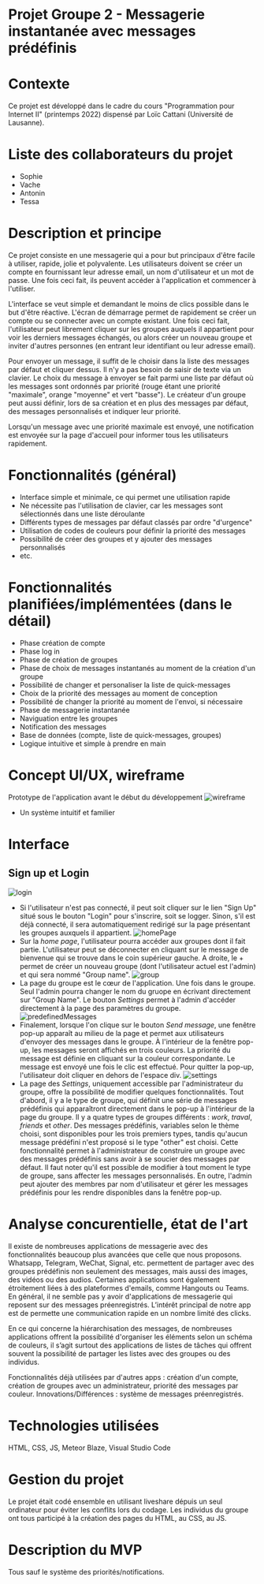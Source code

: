 # Projet Groupe 2 - Messagerie instantanée avec messages prédéfinis

# Contexte
Ce projet est développé dans le cadre du cours "Programmation pour Internet II" (printemps 2022) dispensé par Loïc Cattani (Université de Lausanne).

# Liste des collaborateurs du projet
- Sophie 
- Vache
- Antonin 
- Tessa

# Description et principe
Ce projet consiste en une messagerie qui a pour but principaux d'être facile à utiliser, rapide, jolie et polyvalente.
Les utilisateurs doivent se créer un compte en fournissant leur adresse email, un nom d'utilisateur et un mot de passe. Une fois ceci fait, ils peuvent accéder à l'application et commencer à l'utiliser.

L'interface se veut simple et demandant le moins de clics possible dans le but d'être réactive. L'écran de démarrage permet de rapidement se créer un compte ou se connecter avec un compte existant. Une fois ceci fait, l'utilisateur peut librement cliquer sur les groupes auquels il appartient pour voir les derniers messages échangés, ou alors créer un nouveau groupe et inviter d'autres personnes (en entrant leur identifiant ou leur adresse email).

Pour envoyer un message, il suffit de le choisir dans la liste des messages par défaut et cliquer dessus. Il n'y a pas besoin de saisir de texte via un clavier. Le choix du message à envoyer se fait parmi une liste par défaut où les messages sont ordonnés par priorité (rouge étant une priorité "maximale", orange "moyenne" et vert "basse"). Le créateur d'un groupe peut aussi définir, lors de sa création et en plus des messages par défaut, des messages personnalisés et indiquer leur priorité.

Lorsqu'un message avec une priorité maximale est envoyé, une notification est envoyée sur la page d'accueil pour informer tous les utilisateurs rapidement.

# Fonctionnalités (général)
- Interface simple et minimale, ce qui permet une utilisation rapide
- Ne nécessite pas l'utilisation de clavier, car les messages sont sélectionnés dans une liste déroulante
- Différents types de messages par défaut classés par ordre "d'urgence"
- Utilisation de codes de couleurs pour définir la priorité des messages
- Possibilité de créer des groupes et y ajouter des messages personnalisés
- etc.

# Fonctionnalités planifiées/implémentées (dans le détail)
- Phase création de compte
- Phase log in
- Phase de création de groupes
- Phase de choix de messages instantanés au moment de la création d'un groupe
- Possibilité de changer et personaliser la liste de quick-messages
- Choix de la priorité des messages au moment de conception
- Possibilité de changer la priorité au moment de l'envoi, si nécessaire
- Phase de messagerie instantanée 
- Naviguation entre les groupes
- Notification des messages
- Base de données (compte, liste de quick-messages, groupes)
- Logique intuitive et simple à prendre en main

# Concept UI/UX, wireframe
Prototype de l'application avant le début du développement
![wireframe](readmeImages/wireFrame.jpeg)
- Un système intuitif et familier

# Interface
## Sign up et Login
![login](readmeImages/signUp_Login.png)
- Si l'utilisateur n'est pas connecté, il peut soit cliquer sur le lien "Sign Up" situé sous le bouton "Login" pour s'inscrire, soit se logger. Sinon, s'il est déjà connecté, il sera automatiquement redirigé sur la page présentant les groupes auxquels il appartient.
![homePage](readmeImages/homePage.png)
- Sur la _home page_, l'utilisateur pourra accéder aux groupes dont il fait partie. L'utilisateur peut se déconnecter en cliquant sur le message de bienvenue qui se trouve dans le coin supérieur gauche. A droite, le + permet de créer un nouveau groupe (dont l'utilisateur actuel est l'admin) et qui sera nommé "Group name".
![group](readmeImages/group.png)
- La page du groupe est le cœur de l'application. Une fois dans le groupe. Seul l'admin pourra changer le nom du gruope en écrivant directement sur "Group Name". Le bouton _Settings_ permet à l'admin d'accéder directement à la page des paramètres du groupe. 
![predefinedMessages](readmeImages/predefinedMessages.png)
- Finalement, lorsque l'on clique sur le bouton _Send message_, une fenêtre pop-up apparaît au milieu de la page et permet aux utilisateurs d'envoyer des messages dans le groupe. À l'intérieur de la fenêtre pop-up, les messages seront affichés en trois couleurs. La priorité du message est définie en cliquant sur la couleur correspondante. Le message est envoyé une fois le clic est effectué. Pour quitter la pop-up, l'utilisateur doit cliquer en dehors de l'espace div. 
![settings](readmeImages/settings.png)
- La page des _Settings_, uniquement accessible par l'administrateur du groupe, offre la possibilité de modifier quelques fonctionnalités. Tout d'abord, il y a le type de groupe, qui définit une série de messages prédéfinis qui apparaîtront directement dans le pop-up à l'intérieur de la page du groupe. Il y a quatre types de groupes différents : _work_, _traval_, _friends_ et _other_. Des messages prédéfinis, variables selon le thème choisi, sont disponibles pour les trois premiers types, tandis qu'aucun message prédéfini n'est proposé si le type "other" est choisi. Cette fonctionnalité permet à l'administrateur de construire un groupe avec des messages prédéfinis sans avoir à se soucier des messages par défaut. Il faut noter qu'il est possible de modifier à tout moment le type de groupe, sans affecter les messages personnalisés. En outre, l'admin peut ajouter des membres par nom d'utilisateur et gérer les messages prédéfinis pour les rendre disponibles dans la fenêtre pop-up. 


# Analyse concurentielle, état de l'art
Il existe de nombreuses applications de messagerie avec des fonctionnalités beaucoup plus avancées que celle que nous proposons. Whatsapp, Telegram, WeChat, Signal, etc. permettent de partager avec des groupes prédéfinis non seulement des messages, mais aussi des images, des vidéos ou des audios. Certaines applications sont également étroitement liées à des plateformes d'emails, comme Hangouts ou Teams. En général, il ne semble pas y avoir d'applications de messagerie qui reposent sur des messages préenregistrés. L’intérêt principal de notre app est de permette une communication rapide en un nombre limité des clicks. 

En ce qui concerne la hiérarchisation des messages, de nombreuses applications offrent la possibilité d'organiser les éléments selon un schéma de couleurs, il s’agit surtout des applications de listes de tâches qui offrent souvent la possibilité de partager les listes avec des groupes ou des individus.

Fonctionnalités déjà utilisées par d'autres apps : création d'un compte, création de groupes avec un administrateur, priorité des messages par couleur. 
Innovations/Différences : système de messages préenregistrés.

# Technologies utilisées
HTML, CSS, JS, Meteor Blaze, Visual Studio Code

# Gestion du projet
Le projet était codé ensemble en utilisant liveshare dépuis un seul ordinateur pour éviter les conflits lors du codage. Les individus du groupe ont tous participé à la création des pages du HTML, au CSS, au JS. 

# Description du MVP
Tous sauf le système des priorités/notifications. 

